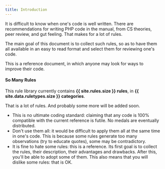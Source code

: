 ```yaml
---
title: Introduction
---
```


It is difficult to know when one's code is well written. There are recommendations for writing PHP code in the manual, from CS theories, peer review, and gut feeling. That makes for a lot of rules.

The main goal of this document is to collect such rules, so as to have them all available in an easy to read format and select them for reviewing one's code.

This is a reference document, in which anyone may look for ways to improve their code.


#### So Many Rules

This rule library currently contains **{{ site.rules.size }} rules**, in **{{ site.data.ruletypes.size }} categories**.

That is a lot of rules. And probably some more will be added soon.

* This is no ultimate coding standard: claiming that any code is 100% compatible with the current reference is futile. No medals are eventually distributed.
* Don't use them all: it would be difficult to apply them all at the same time in one's code. This is because some rules generate too many observations (try to educate quotes), some may be contradictory.
* It is fine to hate some rules: this is a reference. Its first goal is to collect the rules, their description, their advantages and drawbacks. After this, you'll be able to adopt some of them. This also means that you will dislike some rules: that is OK.

